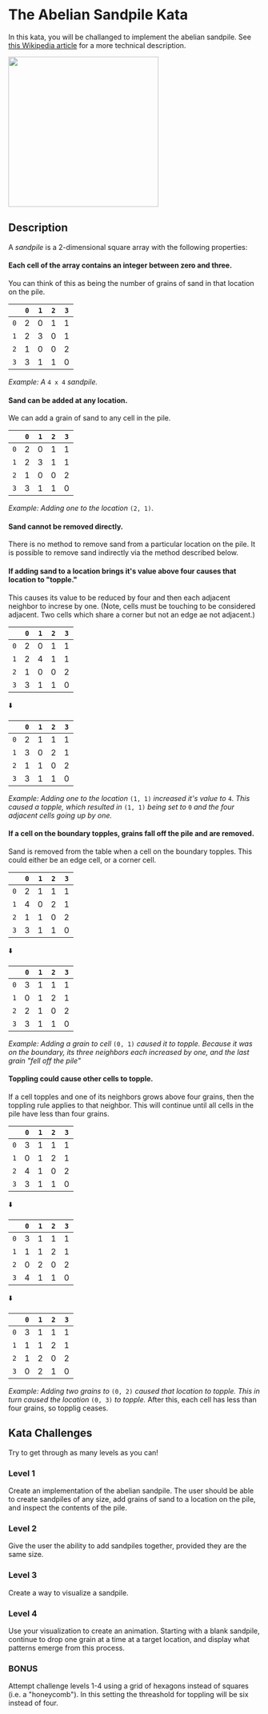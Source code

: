 # The Abelian Sandpile Kata

In this kata, you will be challanged to implement the abelian sandpile. See [this Wikipedia article](https://en.wikipedia.org/wiki/Abelian_sandpile_model) for a more technical description.

<img src="https://upload.wikimedia.org/wikipedia/commons/3/3a/Tannin_heap.jpeg" width=300>

## Description

A *sandpile* is a 2-dimensional square array with the following properties:

#### Each cell of the array contains an integer between zero and three.
You can think of this as being the number of grains of sand in that location on the pile.

|  | `0` | `1` | `2` | `3` |
|:-:|:-:|:-:|:-:|:-:|
| `0` | 2 | 0 | 1 | 1 |
| `1` | 2 | 3 | 0 | 1 |
| `2` | 1 | 0 | 0 | 2 |
| `3` | 3 | 1 | 1 | 0 |

*Example: A* `4 x 4` *sandpile.*

#### Sand can be added at any location.

We can add a grain of sand to any cell in the pile.

|  | `0` | `1` | `2` | `3` |
|:-:|:-:|:-:|:-:|:-:|
| `0` | 2 | 0 | 1 | 1 |
| `1` | 2 | 3 | 1 | 1 |
| `2` | 1 | 0 | 0 | 2 |
| `3` | 3 | 1 | 1 | 0 |

*Example: Adding one to the location* `(2, 1)`.

#### Sand cannot be removed directly.
There is no method to remove sand from a particular location on the pile.
It is possible to remove sand indirectly via the method described below.

#### If adding sand to a location brings it's value above four causes that location to "topple."
This causes its value to be reduced by four and then each adjacent neighbor to increse by one. (Note, cells must be touching to be considered adjacent. Two cells which share a corner but not an edge ae not adjacent.)

|  | `0` | `1` | `2` | `3` |
|:-:|:-:|:-:|:-:|:-:|
| `0` | 2 | 0 | 1 | 1 |
| `1` | 2 | 4 | 1 | 1 |
| `2` | 1 | 0 | 0 | 2 |
| `3` | 3 | 1 | 1 | 0 |

:arrow_down:

|  | `0` | `1` | `2` | `3` |
|:-:|:-:|:-:|:-:|:-:|
| `0` | 2 | 1 | 1 | 1 |
| `1` | 3 | 0 | 2 | 1 |
| `2` | 1 | 1 | 0 | 2 |
| `3` | 3 | 1 | 1 | 0 |

*Example: Adding one to the location* `(1, 1)` *increased it's value to* `4`. *This caused a topple, which resulted in* `(1, 1)` *being set to* `0` *and the four adjacent cells going up by one.*

#### If a cell on the boundary topples, grains fall off the pile and are removed.
Sand is removed from the table when a cell on the boundary topples. This could either be an edge cell, or a corner cell.

|  | `0` | `1` | `2` | `3` |
|:-:|:-:|:-:|:-:|:-:|
| `0` | 2 | 1 | 1 | 1 |
| `1` | 4 | 0 | 2 | 1 |
| `2` | 1 | 1 | 0 | 2 |
| `3` | 3 | 1 | 1 | 0 |

:arrow_down:

|  | `0` | `1` | `2` | `3` |
|:-:|:-:|:-:|:-:|:-:|
| `0` | 3 | 1 | 1 | 1 |
| `1` | 0 | 1 | 2 | 1 |
| `2` | 2 | 1 | 0 | 2 |
| `3` | 3 | 1 | 1 | 0 |

*Example: Adding a grain to cell* `(0, 1)` *caused it to topple. Because it was on the boundary, its three neighbors each increased by one, and the last grain "fell off the pile"*

#### Toppling could cause other cells to topple.
If a cell topples and one of its neighbors grows above four grains, then the toppling rule applies to that neighbor.
This will continue until all cells in the pile have less than four grains.

|  | `0` | `1` | `2` | `3` |
|:-:|:-:|:-:|:-:|:-:|
| `0` | 3 | 1 | 1 | 1 |
| `1` | 0 | 1 | 2 | 1 |
| `2` | 4 | 1 | 0 | 2 |
| `3` | 3 | 1 | 1 | 0 |

:arrow_down:

|  | `0` | `1` | `2` | `3` |
|:-:|:-:|:-:|:-:|:-:|
| `0` | 3 | 1 | 1 | 1 |
| `1` | 1 | 1 | 2 | 1 |
| `2` | 0 | 2 | 0 | 2 |
| `3` | 4 | 1 | 1 | 0 |

:arrow_down:

|  | `0` | `1` | `2` | `3` |
|:-:|:-:|:-:|:-:|:-:|
| `0` | 3 | 1 | 1 | 1 |
| `1` | 1 | 1 | 2 | 1 |
| `2` | 1 | 2 | 0 | 2 |
| `3` | 0 | 2 | 1 | 0 |

*Example: Adding two grains to* `(0, 2)` *caused that location to topple. This in turn caused the location* `(0, 3)` *to topple.* After this, each cell has less than four grains, so topplig ceases.

## Kata Challenges

Try to get through as many levels as you can!

### Level 1
Create an implementation of the abelian sandpile. The user should be able to create sandpiles of any size, add grains of sand to a location on the pile, and inspect the contents of the pile.

### Level 2
Give the user the ability to add sandpiles together, provided they are the same size.

### Level 3
Create a way to visualize a sandpile.

### Level 4
Use your visualization to create an animation. Starting with a blank sandpile, continue to drop one grain at a time at a target location, and display what patterns emerge from this process.

### BONUS

Attempt challenge levels 1-4 using a grid of hexagons instead of squares (i.e. a "honeycomb"). In this setting the threashold for toppling will be six instead of four.
